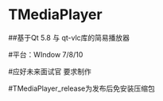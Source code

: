 # TMediaPlayer

##基于Qt 5.8 与 qt-vlc库的简易播放器 

#平台：WIndow 7/8/10

#应好未来面试官 要求制作

#TMediaPlayer_release为发布后免安装压缩包


